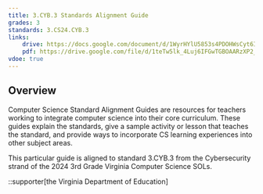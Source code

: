 ```yaml
---
title: 3.CYB.3 Standards Alignment Guide
grades: 3
standards: 3.CS24.CYB.3
links:
    drive: https://docs.google.com/document/d/1WyrHYlU5853s4PDOHWsCyt6Iheq6s0Sxsf0fc_-xw8M/edit?usp=drive_link
    pdf: https://drive.google.com/file/d/1teTw5lk_4Luj6IFGwTGBOAARzXP2_rGc/view?usp=drive_link
vdoe: true
---
```


## Overview

Computer Science Standard Alignment Guides are resources for teachers working to integrate computer science into their core curriculum. These guides explain the standards, give a sample activity or lesson that teaches the standard, and provide ways to incorporate CS learning experiences into other subject areas. 

This particular guide is aligned to standard 3.CYB.3 from the Cybersecurity strand of the 2024 3rd Grade Virginia Computer Science SOLs.

::supporter[the Virginia Department of Education]